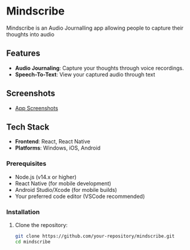 # Mindscribe

Mindscribe is an Audio Journalling app allowing people to capture their thoughts into audio

## Features

- **Audio Journaling**: Capture your thoughts through voice recordings. 
- **Speech-To-Text**: View your captured audio through text

## Screenshots

- [App Screenshots](https://www.notion.so/App-screenshots-13d96d3a3326808fa5a9ceb02df512c7?pvs=21)


## Tech Stack

- **Frontend**: React, React Native
- **Platforms**: Windows, iOS, Android

### Prerequisites

- Node.js (v14.x or higher)
- React Native (for mobile development)
- Android Studio/Xcode (for mobile builds)
- Your preferred code editor (VSCode recommended)

### Installation

1. Clone the repository:

   ```bash
   git clone https://github.com/your-repository/mindscribe.git
   cd mindscribe

